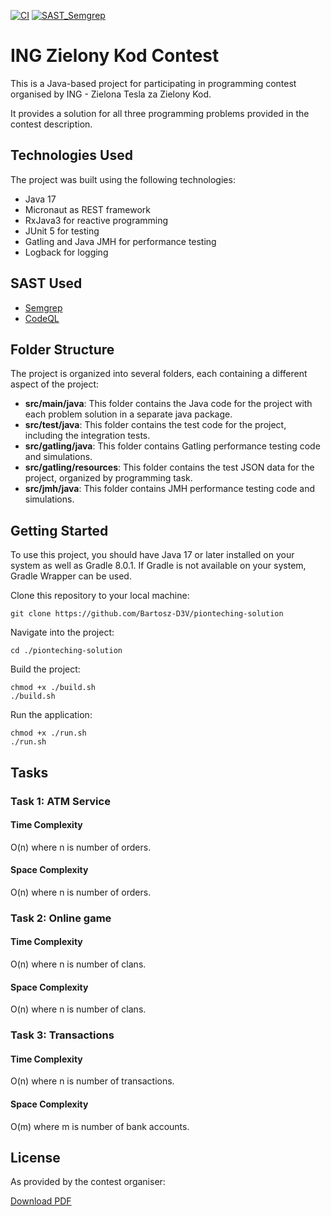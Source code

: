 [![CI](https://github.com/Bartosz-D3V/pionteching-solution/actions/workflows/build.yml/badge.svg?branch=master)](https://github.com/Bartosz-D3V/pionteching-solution/actions/workflows/build.yml)
[![SAST_Semgrep](https://github.com/Bartosz-D3V/pionteching-solution/actions/workflows/semgrep.yml/badge.svg)](https://github.com/Bartosz-D3V/pionteching-solution/actions/workflows/semgrep.yml)

# ING Zielony Kod Contest
This is a Java-based project for participating in programming contest organised by ING - Zielona Tesla za Zielony Kod.

It provides a solution for all three programming problems provided in the contest description.

## Technologies Used
The project was built using the following technologies:

* Java 17
* Micronaut as REST framework
* RxJava3 for reactive programming
* JUnit 5 for testing
* Gatling and Java JMH for performance testing
* Logback for logging

## SAST Used
* [Semgrep](https://semgrep.dev/)
* [CodeQL](https://codeql.github.com/)

## Folder Structure
The project is organized into several folders, each containing a different aspect of the project:

* **src/main/java**: This folder contains the Java code for the project with each problem solution in a separate java package.
* **src/test/java**: This folder contains the test code for the project, including the integration tests.
* **src/gatling/java**: This folder contains Gatling performance testing code and simulations.
* **src/gatling/resources**: This folder contains the test JSON data for the project, organized by programming task.
* **src/jmh/java**: This folder contains JMH performance testing code and simulations.

## Getting Started
To use this project, you should have Java 17 or later installed on your system as well as Gradle 8.0.1.
If Gradle is not available on your system, Gradle Wrapper can be used.

Clone this repository to your local machine:
```shell
git clone https://github.com/Bartosz-D3V/pionteching-solution
```
Navigate into the project:
```shell
cd ./pionteching-solution
```
Build the project:
```shell
chmod +x ./build.sh
./build.sh
```
Run the application:
```shell
chmod +x ./run.sh
./run.sh
```

## Tasks
### Task 1: ATM Service
#### Time Complexity
O(n) where n is number of orders.

#### Space Complexity
O(n) where n is number of orders.

### Task 2: Online game
#### Time Complexity
O(n) where n is number of clans.

#### Space Complexity
O(n) where n is number of clans.

### Task 3: Transactions
#### Time Complexity
O(n) where n is number of transactions.

#### Space Complexity
O(m) where m is number of bank accounts.

## License
As provided by the contest organiser:

[Download PDF](https://www.ing.pl/_fileserver/item/5vjf8vh)